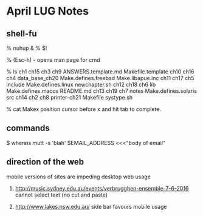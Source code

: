 April LUG Notes
===============

shell-fu
--------

% nuhup <cmd> &
% <cmd> $!

% <cmd> (Esc-h) - opens man page for cmd

% ls
ch1   ch15  ch3  ch9             ANSWERS.template.md   Makefile.template
ch10  ch16  ch4  data_base_ch20  Make.defines.freebsd  Make.libapue.inc
ch11  ch17  ch5  include         Make.defines.linux    newchapter.sh
ch12  ch18  ch6  lib             Make.defines.macos    README.md
ch13  ch19  ch7  notes           Make.defines.solaris  src
ch14  ch2   ch8  printer-ch21    Makefile              systype.sh

% cat Makex
  position cursor before x and hit tab to complete.


commands
--------
$ whereis <cmd>
mutt -s 'blah' $EMAIL_ADDRESS <<<"body of email"


direction of the web
--------------------

mobile versions of sites are impeding desktop web usage

1. http://music.sydney.edu.au/events/verbrugghen-ensemble-7-6-2016
    cannot select text (no cut and paste)

2. http://www.lakes.nsw.edu.au/
    side bar favours mobile usage
